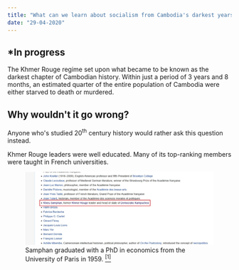 ```yaml
---
title: "What can we learn about socialism from Cambodia's darkest years?"
date: "29-04-2020"
---
```


## *In progress

The Khmer Rouge regime set upon what became to be known as the darkest chapter of Cambodian history. Within just a period of 3 years and 8 months, an estimated quarter of the entire population of Cambodia were either starved to death or murdered.

## Why wouldn't it go wrong?

Anyone who's studied 20<sup>th</sup> century history would rather ask this question instead. 


Khmer Rouge leaders were well educated. Many of its top-ranking members were taught in French universities.

<figure><img src="https://raw.githubusercontent.com/masayaShinoda/masaya-blog/master/src/images/paris-university-alumni.jpg"></img><figcaption>Samphan graduated with a PhD in economics from the University of Paris in 1959. <a href="https://en.wikipedia.org/wiki/University_of_Paris#Alumni"><sup>[1]</sup></a></figcaption></figure>




